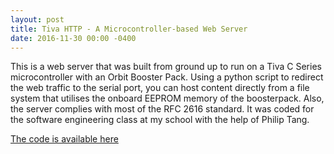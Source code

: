 ```yaml
---
layout: post
title: Tiva HTTP - A Microcontroller-based Web Server
date: 2016-11-30 00:00 -0400
---
```



<!---
Write a really in depth explanation for this with more pictures and maybe refactor and redo my code
-->
This is a web server that was built from ground up to run on a Tiva C Series microcontroller with an Orbit Booster Pack. Using a python script to redirect the web traffic to the serial port, you can host content directly from a file system that utilises the onboard EEPROM memory of the boosterpack. Also, the server complies with most of the RFC 2616 standard. It was coded for the software engineering class at my school with the help of Philip Tang.

[The code is available here](https://github.com/AideTechBot/tiva-httpd)
